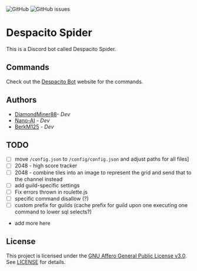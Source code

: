 ![GitHub](https://img.shields.io/github/license/DiamondMiner88/despacito-spider?style=flat-square)
![GitHub issues](https://img.shields.io/github/issues/DiamondMiner88/despacito-spider)

# Despacito Spider
This is a Discord bot called Despacito Spider.

## Commands
Check out the [Despacito Bot](https://diamondminer88.github.io/despacito-spider/) website for the commands.

## Authors
- [DiamondMiner88](https://github.com/DiamondMiner88)- _Dev_
- [Nano-AI](https://github.com/Nano-AI) - _Dev_
- [BerkM125](https://github.com/BerkM125) - _Dev_

## TODO
- [ ] move `/config.json` to `/config/config.json` and adjust paths for all files]
- [ ] 2048 - high score tracker
- [ ] 2048 - combine tiles into an image to represent the grid and send that to the channel instead
- [ ] add guild-specific settings
- [ ] Fix errors thrown in roulette.js
 - [ ] specific command disallow (?)
 - [ ] custom prefix for guilds (cache prefix for guild upon one executing one command to lower sql selects?)
 - add more here

## License
This project is licensed under the [GNU Affero General Public License v3.0](https://choosealicense.com/licenses/agpl-3.0/). See [LICENSE](https://github.com/DiamondMiner88/despacito-spider/blob/master/LICENSE) for details.
